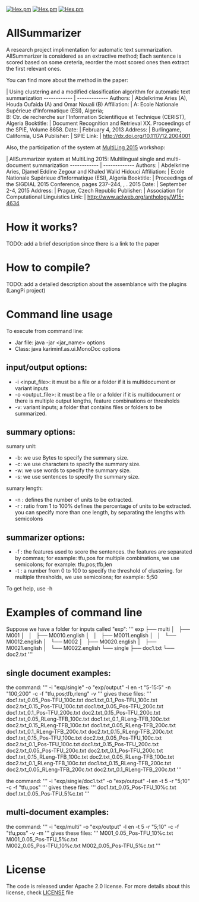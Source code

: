 [![Hex.pm](https://img.shields.io/badge/Project-AllSummarizer-blue.svg?style=plastic)](https://github.com/kariminf/AllSummarizer)
[![Hex.pm](https://img.shields.io/badge/License-Apache_2-blue.svg?style=plastic)](https://github.com/kariminf/AllSummarizer/blob/master/LICENSE)
[![Hex.pm](https://img.shields.io/badge/Version-2.0.0-blue.svg?style=plastic)](https://github.com/kariminf/AllSummarizer/releases)

AllSummarizer
=============
A research project implimentation for automatic text summarization.
AllSummarizer is considered as an extractive method;
Each sentence is scored based on some creteria, reorder the most scored ones then extract the first relevant ones.

You can find more about the method in the paper:

 | Using clustering and a modified classification algorithm for automatic text summarization
------------ | -------------
Authors: | Abdelkrime Aries (A), Houda Oufaida (A) and Omar Nouali (B)
Affiliation: | A: Ecole Nationale Supérieue d'Informatique (ESI),  Algeria; <br> B: Ctr. de recherche sur l'Information Scientifique et Technique (CERIST), Algeria
Booktitle: | Document Recognition and Retrieval XX. Proceedings of the SPIE, Volume 8658.
Date: | February 4, 2013
Address: | Burlingame, California, USA
Publisher: | SPIE
Link: | http://dx.doi.org/10.1117/12.2004001

Also, the participation of the system at [MultiLing 2015](http://multiling.iit.demokritos.gr/pages/revision/200) workshop:

 | AllSummarizer system at MultiLing 2015: Multilingual single and multi-document summarization
------------ | -------------
Authors: | Abdelkrime Aries, Djamel Eddine Zegour and Khaled Walid Hidouci
Affiliation: | Ecole Nationale Supérieue d'Informatique (ESI),  Algeria
Booktitle: | Proceedings of the SIGDIAL 2015 Conference, pages 237–244, , . 2015
Date: | September 2-4, 2015
Address: | Prague, Czech Republic
Publisher: | Association for Computational Linguistics
Link: | http://www.aclweb.org/anthology/W15-4634

# How it works?
TODO: add a brief description since there is a link to the paper

# How to compile?
TODO: add a detailed description about the assemblance with the plugins (LangPi project)

# Command line usage
To execute from command line:
* Jar file: java -jar <jar_name> options
* Class: java kariminf.as.ui.MonoDoc options

## input/output options:

* -i <input_file>: it must be a file or a folder if it is multidocument or variant inputs
* -o <output_file>: it must be a file or a folder if it is multidocument or there is multiple output lengths, feature combinations or thresholds
* -v: variant inputs; a folder that contains files or folders to be summarized.

## summary options:

sumary unit:
* -b: we use Bytes to specify the summary size.
* -c: we use characters to specify the summary size.
* -w: we use words to specify the summary size.
* -s: we use sentences to specify the summary size.

sumary length:
* -n <number>: defines the number of units to be extracted.
* -r <ratio>: ratio from 1 to 100% defines the percentage of units to be extracted.
you can specify more than one length, by separating the lengths with semicolons

## summarizer options:

* -f <features>: the features used to score the sentences.
the features are separated by commas; for example: tfu,pos
for multiple combinations, we use semicolons; for example: tfu,pos;tfb,len
* -t <threshold>: a number from 0 to 100 to specify the threshold of clustering.
for multiple thresholds, we use semicolons; for example: 5;50

To get help, use -h

# Examples of command line
Suppose we have a folder for inputs called "exp":
'''
exp
├── multi
│   ├── M001
│   │   ├── M0010.english
│   │   ├── M0011.english
│   │   └── M0012.english
│   └── M002
│       ├── M0020.english
│       ├── M0021.english
│       └── M0022.english
└── single
    ├── doc1.txt
    └── doc2.txt
'''

## single document examples:
the command:
'''
-i "exp/single" -o "exp/output" -l en -t "5-15:5" -n "100;200" -c -f "tfu,pos;tfb,rleng" -v
'''
gives these files:
'''
doc1.txt_0.05_Pos-TFU_100c.txt    doc1.txt_0.1_Pos-TFU_100c.txt     doc2.txt_0.15_Pos-TFU_100c.txt
doc1.txt_0.05_Pos-TFU_200c.txt    doc1.txt_0.1_Pos-TFU_200c.txt     doc2.txt_0.15_Pos-TFU_200c.txt
doc1.txt_0.05_RLeng-TFB_100c.txt  doc1.txt_0.1_RLeng-TFB_100c.txt   doc2.txt_0.15_RLeng-TFB_100c.txt
doc1.txt_0.05_RLeng-TFB_200c.txt  doc1.txt_0.1_RLeng-TFB_200c.txt   doc2.txt_0.15_RLeng-TFB_200c.txt
doc1.txt_0.15_Pos-TFU_100c.txt    doc2.txt_0.05_Pos-TFU_100c.txt    doc2.txt_0.1_Pos-TFU_100c.txt
doc1.txt_0.15_Pos-TFU_200c.txt    doc2.txt_0.05_Pos-TFU_200c.txt    doc2.txt_0.1_Pos-TFU_200c.txt
doc1.txt_0.15_RLeng-TFB_100c.txt  doc2.txt_0.05_RLeng-TFB_100c.txt  doc2.txt_0.1_RLeng-TFB_100c.txt
doc1.txt_0.15_RLeng-TFB_200c.txt  doc2.txt_0.05_RLeng-TFB_200c.txt  doc2.txt_0.1_RLeng-TFB_200c.txt
'''

the command:
'''
-i "exp/single/doc1.txt" -o "exp/output" -l en -t 5 -r "5;10" -c -f "tfu,pos"
'''
gives these files:
'''
doc1.txt_0.05_Pos-TFU_10%c.txt  doc1.txt_0.05_Pos-TFU_5%c.txt
'''

## multi-document examples:
the command:
'''
-i "exp/multi" -o "exp/output" -l en -t 5 -r "5;10" -c -f "tfu,pos" -v -m
'''
gives these files:
'''
M001_0.05_Pos-TFU_10%c.txt  M001_0.05_Pos-TFU_5%c.txt  
M002_0.05_Pos-TFU_10%c.txt  M002_0.05_Pos-TFU_5%c.txt
'''

# License
The code is released under Apache 2.0 license.
For more details about this license, check [LICENSE](./LICENSE) file
